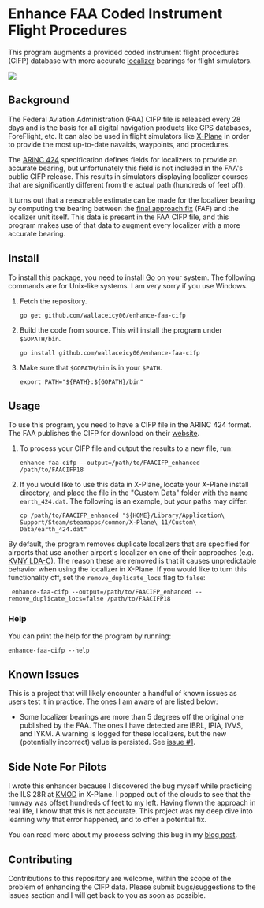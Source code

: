 # Enhance FAA Coded Instrument Flight Procedures

This program augments a provided coded instrument flight procedures (CIFP)
database with more accurate [localizer](https://en.wikipedia.org/wiki/Instrument_landing_system_localizer) bearings for flight simulators.

![](https://github.com/wallaceicy06/enhance-faa-cifp/workflows/Go/badge.svg)

## Background

The Federal Aviation Administration (FAA) CIFP file is released every 28 days
and is the basis for all digital navigation products like GPS databases,
ForeFlight, etc. It can also be used in flight simulators like
[X-Plane](https://www.x-plane.com/) in order to provide the most up-to-date
navaids, waypoints, and procedures.

The [ARINC 424](https://en.wikipedia.org/wiki/ARINC_424) specification defines
fields for localizers to provide an accurate bearing, but unfortunately this
field is not included in the FAA's public CIFP release. This results in
simulators displaying localizer courses that are significantly different from
the actual path (hundreds of feet off).

It turns out that a reasonable estimate can be made for the localizer bearing by
computing the bearing between the [final approach
fix](https://en.wikipedia.org/wiki/Final_approach_(aeronautics)#Final_approach_point)
(FAF) and the localizer unit itself. This data is present in the FAA CIFP file,
and this program makes use of that data to augment every localizer with a more
accurate bearing.

## Install

To install this package, you need to install
[Go](https://golang.org/doc/install) on your system. The following commands
are for Unix-like systems. I am very sorry if you use Windows.

1. Fetch the repository.

   ```shell
   go get github.com/wallaceicy06/enhance-faa-cifp
   ```

1. Build the code from source. This will install the program under `$GOPATH/bin`.

   ```shell
   go install github.com/wallaceicy06/enhance-faa-cifp
   ```

1. Make sure that `$GOPATH/bin` is in your `$PATH`.

    ```shell
    export PATH="${PATH}:${GOPATH}/bin"
    ```

## Usage

To use this program, you need to have a CIFP file in the ARINC 424 format. The
FAA publishes the CIFP for download on their
[website](https://www.faa.gov/air_traffic/flight_info/aeronav/digital_products/cifp/download/).

1. To process your CIFP file and output the results to a new file, run:

   ```shell
   enhance-faa-cifp --output=/path/to/FAACIFP_enhanced /path/to/FAACIFP18
   ```

2. If you would like to use this data in X-Plane, locate your X-Plane install
directory, and place the file in the "Custom Data" folder with the name
`earth_424.dat`. The following is an example, but your paths may differ:

    ```shell
    cp /path/to/FAACIFP_enhanced "${HOME}/Library/Application\ Support/Steam/steamapps/common/X-Plane\ 11/Custom\ Data/earth_424.dat"
    ```

By default, the program removes duplicate localizers that are specified for
airports that use another airport's localizer on one of their approaches (e.g.
[KVNY LDA-C](https://skyvector.com/files/tpp/2004/pdf/00552LDAC.PDF)). The
reason these are removed is that it causes unpredictable behavior when using the
localizer in X-Plane. If you would like to turn this functionality off, set the
`remove_duplicate_locs` flag to `false`:

```shell
 enhance-faa-cifp --output=/path/to/FAACIFP_enhanced --remove_duplicate_locs=false /path/to/FAACIFP18
```

### Help

You can print the help for the program by running:

```shell
enhance-faa-cifp --help
```

## Known Issues

This is a project that will likely encounter a handful of known issues as users
test it in practice. The ones I am aware of are listed below:

- Some localizer bearings are more than 5 degrees off the original one published
  by the FAA. The ones I have detected are IBRL, IPIA, IVVS, and IYKM. A
  warning is logged for these localizers, but the new (potentially incorrect)
  value is persisted. See [issue #1](/wallaceicy06/enhance-faa-cifp/issues/1).

## Side Note For Pilots

I wrote this enhancer because I discovered the bug myself while practicing the
ILS 28R at
[KMOD](https://skyvector.com/airport/MOD/Modesto-City-Co-Harry-Sham-Field-Airport)
in X-Plane. I popped out of the clouds to see that the runway was offset
hundreds of feet to my left. Having flown the approach in real life, I know
that this is not accurate. This project was my deep dive into learning why that
error happened, and to offer a potential fix.

You can read more about my process solving this bug in my [blog
post](https://seanharger.com/posts/hundredths-of-degrees-from-death/).

## Contributing

Contributions to this repository are welcome, within the scope of the problem
of enhancing the CIFP data. Please submit bugs/suggestions to the issues section
and I will get back to you as soon as possible.
